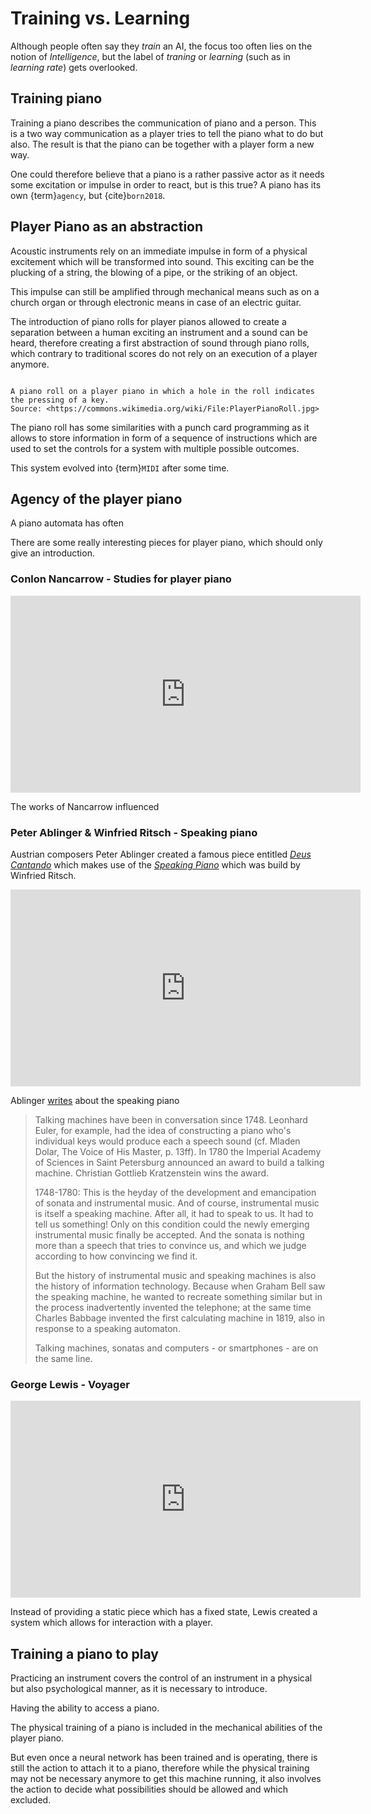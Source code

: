 # Training vs. Learning

Although people often say they *train* an AI, the focus too often lies on the notion of *Intelligence*, but the label of *traning* or *learning* (such as in *learning rate*) gets overlooked.

## Training piano

Training a piano describes the communication of piano and a person.
This is a two way communication as a player tries to tell the piano what to do but also.
The result is that the piano can be together with a player form a new way.

One could therefore believe that a piano is a rather passive actor as it needs some excitation or impulse in order to react, but is this true?
A piano has its own {term}`agency`, but {cite}`born2018`.

## Player Piano as an abstraction

Acoustic instruments rely on an immediate impulse in form of a physical excitement which will be transformed into sound.
This exciting can be the plucking of a string, the blowing of a pipe, or the striking of an object.

This impulse can still be amplified through mechanical means such as on a church organ or through electronic means in case of an electric guitar.

The introduction of piano rolls for player pianos allowed to create a separation between a human exciting an instrument and a sound can be heard, therefore creating a first abstraction of sound through piano rolls, which contrary to traditional scores do not rely on an execution of a player anymore.


```{figure} https://upload.wikimedia.org/wikipedia/commons/thumb/d/d2/PlayerPianoRoll.jpg/1280px-PlayerPianoRoll.jpg

A piano roll on a player piano in which a hole in the roll indicates the pressing of a key.
Source: <https://commons.wikimedia.org/wiki/File:PlayerPianoRoll.jpg>
```

The piano roll has some similarities with a punch card programming as it allows to store information in form of a sequence of instructions which are used to set the controls for a system with multiple possible outcomes.

This system evolved into {term}`MIDI` after some time.

## Agency of the player piano

A piano automata has often 

There are some really interesting pieces for player piano, which should only give an introduction.

### Conlon Nancarrow - Studies for player piano

<iframe width="560" height="315" src="https://www.youtube-nocookie.com/embed/LFz2lCEkjFk?si=ZE6HPthjfvwIy-pb" title="YouTube video player" frameborder="0" allow="accelerometer; autoplay; clipboard-write; encrypted-media; gyroscope; picture-in-picture; web-share" allowfullscreen></iframe>

The works of Nancarrow influenced 

### Peter Ablinger & Winfried Ritsch - Speaking piano

Austrian composers Peter Ablinger created a famous piece entitled [*Deus Cantando*](https://ablinger.mur.at/txt_qu3god.html) which makes use of the [*Speaking Piano*](https://ablinger.mur.at/speaking_piano.html) which was build by Winfried Ritsch.

<iframe width="560" height="315" src="https://www.youtube-nocookie.com/embed/muCPjK4nGY4?si=PKeOnLtp85CR9KtY" title="YouTube video player" frameborder="0" allow="accelerometer; autoplay; clipboard-write; encrypted-media; gyroscope; picture-in-picture; web-share" allowfullscreen></iframe>

Ablinger [writes](https://ablinger.mur.at/speaking_piano.html) about the speaking piano
 
> Talking machines have been in conversation since 1748. Leonhard Euler, for example, had the idea of constructing a piano who's individual keys would produce each a speech sound (cf. Mladen Dolar, The Voice of His Master, p. 13ff). In 1780 the Imperial Academy of Sciences in Saint Petersburg announced an award to build a talking machine. Christian Gottlieb Kratzenstein wins the award.
> 
> 1748-1780: This is the heyday of the development and emancipation of sonata and instrumental music. And of course, instrumental music is itself a speaking machine. After all, it had to speak to us. It had to tell us something! Only on this condition could the newly emerging instrumental music finally be accepted. And the sonata is nothing more than a speech that tries to convince us, and which we judge according to how convincing we find it.
> 
> But the history of instrumental music and speaking machines is also the history of information technology. Because when Graham Bell saw the speaking machine, he wanted to recreate something similar but in the process inadvertently invented the telephone; at the same time Charles Babbage invented the first calculating machine in 1819, also in response to a speaking automaton.
> 
> Talking machines, sonatas and computers - or smartphones - are on the same line.

### George Lewis - Voyager

<iframe width="560" height="315" src="https://www.youtube-nocookie.com/embed/o9UsLbsdA6s?si=2TxktWVa8LzmVP71" title="YouTube video player" frameborder="0" allow="accelerometer; autoplay; clipboard-write; encrypted-media; gyroscope; picture-in-picture; web-share" allowfullscreen></iframe>

Instead of providing a static piece which has a fixed state, Lewis created a system which allows for interaction with a player.

## Training a piano to play

Practicing an instrument covers the control of an instrument in a physical but also psychological manner, as it is necessary to introduce.

Having the ability to access a piano.

The physical training of a piano is included in the mechanical abilities of the player piano.

But even once a neural network has been trained and is operating, there is still the action to attach it to a piano, therefore while the physical training may not be necessary anymore to get this machine running, it also involves the action to decide what possibilities should be allowed and which excluded.
